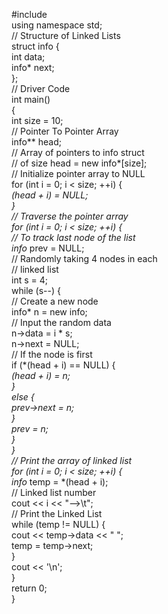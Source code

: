 #include <iostream><br>
using namespace std;<br>
  // Structure of Linked Lists<br>
struct info {<br>
    int data;<br>
    info* next;<br>
};<br>
  // Driver Code<br>
int main()<br>
{<br>
    int size = 10;<br>
  // Pointer To Pointer Array<br>
    info** head;<br>
   // Array of pointers to info struct<br>
    // of size
    head = new info*[size];<br>
   // Initialize pointer array to NULL<br>
    for (int i = 0; i < size; ++i) {<br>
        *(head + i) = NULL;<br>
    }<br>
  // Traverse the pointer array<br>
    for (int i = 0; i < size; ++i) {<br>
  // To track last node of the list<br>
        info* prev = NULL;<br>
  // Randomly taking 4 nodes in each<br>
        // linked list<br>
        int s = 4;<br>
   while (s--) {<br>
   // Create a new node<br>
            info* n = new info;<br>
 // Input the random data<br>
            n->data = i * s;<br>
            n->next = NULL;<br>
  // If the node is first<br>
            if (*(head + i) == NULL) {<br>
                *(head + i) = n;<br>
            }<br>
            else {<br>
                prev->next = n;<br>
            }<br>
            prev = n;<br>
        }<br>
    }<br>
  // Print the array of linked list<br>
    for (int i = 0; i < size; ++i) {<br>
        info* temp = *(head + i);<br>
  // Linked list number<br>
        cout << i << "-->\t";<br>
  // Print the Linked List<br>
        while (temp != NULL) {<br>
            cout << temp->data << " ";<br>
            temp = temp->next;<br>
        }<br>
  cout << '\n';<br>
    }<br>
  return 0;<br>
}<br>
